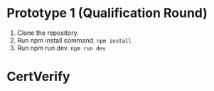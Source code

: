 ﻿# Prototype 1  (Qualification Round)



1. Clone the repository.
2. Run npm install command.     ```npm install```
3. Run npm run dev.     ```npm run dev```






# CertVerify
